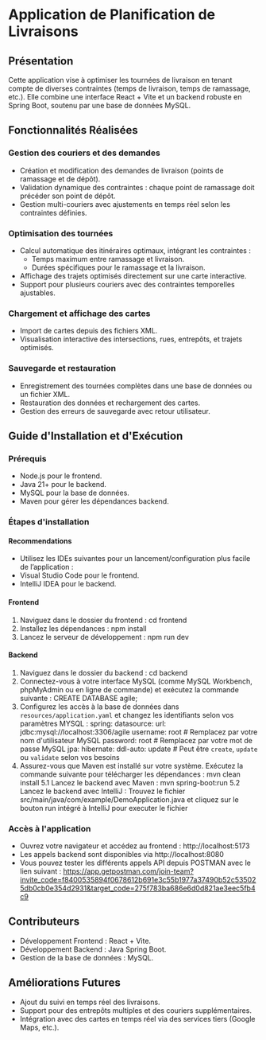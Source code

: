 # Application de Planification de Livraisons

## Présentation
Cette application vise à optimiser les tournées de livraison en tenant compte de diverses contraintes (temps de livraison, temps de ramassage, etc.). Elle combine une interface React + Vite et un backend robuste en Spring Boot, soutenu par une base de données MySQL.

## Fonctionnalités Réalisées
### Gestion des couriers et des demandes
- Création et modification des demandes de livraison (points de ramassage et de dépôt).
- Validation dynamique des contraintes : chaque point de ramassage doit précéder son point de dépôt.
- Gestion multi-couriers avec ajustements en temps réel selon les contraintes définies.

### Optimisation des tournées
- Calcul automatique des itinéraires optimaux, intégrant les contraintes :
  - Temps maximum entre ramassage et livraison.
  - Durées spécifiques pour le ramassage et la livraison.
- Affichage des trajets optimisés directement sur une carte interactive.
- Support pour plusieurs couriers avec des contraintes temporelles ajustables.

### Chargement et affichage des cartes
- Import de cartes depuis des fichiers XML.
- Visualisation interactive des intersections, rues, entrepôts, et trajets optimisés.

### Sauvegarde et restauration
- Enregistrement des tournées complètes dans une base de données ou un fichier XML.
- Restauration des données et rechargement des cartes.
- Gestion des erreurs de sauvegarde avec retour utilisateur.

## Guide d'Installation et d'Exécution
### Prérequis
- Node.js pour le frontend.
- Java 21+ pour le backend.
- MySQL pour la base de données.
- Maven pour gérer les dépendances backend.

### Étapes d'installation
#### Recommendations 
- Utilisez les IDEs suivantes pour un lancement/configuration plus facile de l’application : 
- Visual Studio Code pour le frontend.
- IntelliJ IDEA pour le backend.

#### Frontend
1. Naviguez dans le dossier du frontend :
   cd frontend
2. Installez les dépendances :
   npm install
3. Lancez le serveur de développement :
   npm run dev

#### Backend
1. Naviguez dans le dossier du backend :
   cd backend
2. Connectez-vous à votre interface MySQL (comme MySQL Workbench, phpMyAdmin ou en ligne de commande) et exécutez la commande suivante :
   CREATE DATABASE agile;
3. Configurez les accès à la base de données dans `resources/application.yaml` 
et changez les identifiants selon vos paramètres MYSQL :
   spring:
  datasource:
    url: jdbc:mysql://localhost:3306/agile
    username: root # Remplacez par votre nom d'utilisateur MySQL
    password: root # Remplacez par votre mot de passe MySQL
  jpa:
    hibernate:
      ddl-auto: update # Peut être `create`, `update` ou `validate` selon vos besoins
4. Assurez-vous que Maven est installé sur votre système. Exécutez la commande suivante pour télécharger les dépendances :
   mvn clean install
5.1 Lancez le backend avec Maven :
   mvn spring-boot:run
5.2 Lancez le backend avec IntelliJ : 
    Trouvez le fichier src/main/java/com/example/DemoApplication.java et cliquez sur le bouton run intégré à IntelliJ pour executer le fichier

### Accès à l'application
- Ouvrez votre navigateur et accédez au frontend : http://localhost:5173
- Les appels backend sont disponibles via http://localhost:8080
- Vous pouvez tester les différents appels API depuis POSTMAN avec le lien suivant : 
https://app.getpostman.com/join-team?invite_code=f8400535894f0678612b691e3c55b1977a37490b52c535025db0cb0e354d2931&target_code=275f783ba686e6d0d821ae3eec5fb4c9

## Contributeurs
- Développement Frontend : React + Vite.
- Développement Backend : Java Spring Boot.
- Gestion de la base de données : MySQL.

## Améliorations Futures
- Ajout du suivi en temps réel des livraisons.
- Support pour des entrepôts multiples et des couriers supplémentaires.
- Intégration avec des cartes en temps réel via des services tiers (Google Maps, etc.).